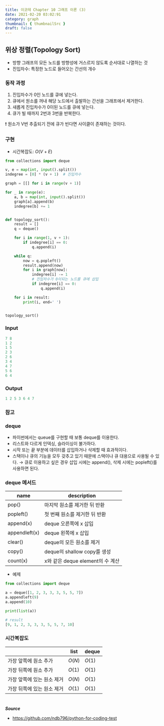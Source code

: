```yaml
---
title: 이코테 Chapter 10 그래프 이론 (3)
date: 2021-02-20 03:02:91
category: graph
thumbnail: { thumbnailSrc }
draft: false
---
```


## 위상 정렬(Topology Sort)

- 방향 그래프의 모든 노드를 방향성에 거스르지 않도록 순서대로 나열하는 것
- 진입차수: 특정한 노드로 들어오는 간선의 개수

### 동작 과정

1. 진입차수가 0인 노드를 큐에 넣는다.
2. 큐에서 원소를 꺼내 해당 노드에서 출발하는 간선을 그래프에서 제거한다.
3. 새롭게 진입차수가 0이된 노드를 큐에 넣는다.
4. 큐가 빌 때까지 2번과 3번을 반복한다.

❗ 원소가 V번 추출되기 전에 큐가 빈다면 사이클이 존재하는 것이다.

### 구현

- 시간복잡도: $O(V+E)$

```py
from collections import deque

v, e = map(int, input().split())
indegree = [0] * (v + 1)  # 진입차수

graph = [[] for i in range(v + 1)]

for _ in range(e):
    a, b = map(int, input().split())
    graph[a].append(b)
    indegree[b] += 1


def topology_sort():
    result = []
    q = deque()

    for i in range(1, v + 1):
        if indegree[i] == 0:
            q.append(i)

    while q:
        now = q.popleft()
        result.append(now)
        for i in graph[now]:
            indegree[i] -= 1
            # 진입차수가 0이되는 노드를 큐에 삽입
            if indegree[i] == 0:
                q.append(i)

    for i in result:
        print(i, end=' ')


topology_sort()

```

### Input

```py
7 8
1 2
1 5
2 3
2 6
3 4
4 7
5 6
6 4
```

### Output

```py
1 2 5 3 6 4 7
```

### 참고

### deque

- 파이썬에서는 queue를 구현할 때 보통 deque를 이용한다.
- 리스트와 다르게 인덱싱, 슬라이싱이 불가하다.
- 시작 또는 끝 부분에 데이터를 삽입하거나 삭제할 때 효과적이다.
- 스택이나 큐의 기능을 모두 갖추고 있기 때문에 스택이나 큐 대용으로 사용될 수 있다.
  &rarr; 큐로 이용하고 싶은 경우 삽입 시에는 append(), 삭제 시에는 popleft()를 사용하면 된다.

### deque 메서드

| name          | description                      |
| ------------- | -------------------------------- |
| pop()         | 마지막 원소를 제거한 뒤 반환     |
| popleft()     | 첫 번째 원소를 제거한 뒤 반환    |
| append(x)     | deque 오른쪽에 x 삽입            |
| appendleft(x) | deque 왼쪽에 x 삽입              |
| clear()       | deque의 모든 원소를 제거         |
| copy()        | deque의 shallow copy를 생성      |
| count(x)      | x와 같은 deque element의 수 계산 |

- 예제

```py
from collections import deque

a = deque([1, 2, 3, 3, 3, 5, 5, 7])
a.appendleft(9)
a.append(10)

print(list(a))
```

```py
# result
[9, 1, 2, 3, 3, 3, 5, 5, 7, 10]
```

### 시간복잡도

|                            | list   | deque  |
| -------------------------- | ------ | ------ |
| 가장 앞쪽에 원소 추가      | $O(N)$ | $O(1)$ |
| 가장 뒤쪽에 원소 추가      | $O(1)$ | $O(1)$ |
| 가장 앞쪽에 있는 원소 제거 | $O(N)$ | $O(1)$ |
| 가장 뒤쪽에 있는 원소 제거 | $O(1)$ | $O(1)$ |

#

**_Source_**

- https://github.com/ndb796/python-for-coding-test
